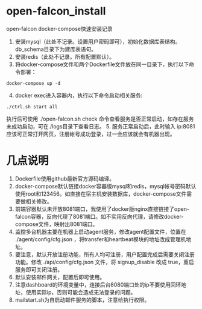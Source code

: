# open-falcon_install
open-falcon docker-compose快速安装记录

1. 安装mysql（此处不记录。设置用户密码即可），初始化数据库表结构。db_schema目录下为建库表语句。
2. 安装redis（此处不记录。所有配置默认）。
3. 将docker-compose文件和两个Dockerfile文件放在同一目录下，执行以下命令部署：
```
docker-compose up -d
```
4. docker exec进入容器内，执行以下命令启动相关服务:
```
./ctrl.sh start all
```
执行后可使用 ./open-falcon.sh check 命令查看服务是否正常启动，如存在服务未成功启动，可在./logs目录下查看日志。
5. 服务正常启动后，此时输入 ip:8081 应该可正常打开网页，注册帐号成功登录，过一会应该就会有机器出现。

# 几点说明
1. Dockerfile使用github最新官方源码编译。
2. docker-compose默认链接docker容器版mysql和redis，mysql帐号密码默认使用root和123456。如直接在宿主机安装数据库，docker-compose文件需要做相关修改。
3. 前端容器默认未开放8081端口，我使用了docker版nginx直接链接了open-falcon容器，反向代理了8081端口。如不实用反向代理，请修改docker-compose文件，映射出8081端口。
4. 监控多台机器主要在机器上启动agent服务，修改agent配置文件，位置在 ./agent/config/cfg.json ，将transfer和heartbeat模块的地址改成管理机地址。
5. 要注意，默认开放注册功能，所有人均可注册，用户配置完成后需要关闭注册功能。修改 ./api/config/cfg.json 文件，将 signup_disable 改成 true，重启服务即可关闭注册。
6. 默认安装邮件网关，配置后即可使用。
7. 注意dashboard的环境变量中，连接后台8080端口处的ip不要使用回环地址，使用实际ip，否则可能会造成无法登录的问题。
8. mailstart.sh为自启动邮件服务的脚本，注意给执行权限。
